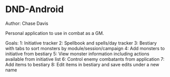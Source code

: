 # DND-Android

Author: Chase Davis

Personal application to use in combat as a GM.

Goals: 
1: Initiative tracker
2: Spellbook and spells/day tracker
3: Bestiary with tabs to sort monsters by module/session/campaign
4: Add monsters to initiative from bestiary
5: View monster information including actions available from initiative list
6: Control enemy combatants from application 
7: Add items to bestiary
8: Edit items in bestiary and save edits under a new name
